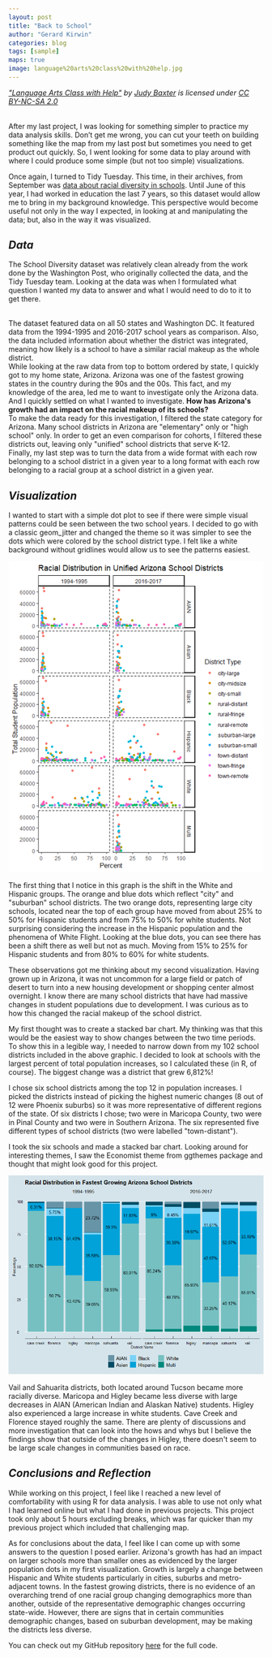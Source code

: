 ```yaml
---
layout: post
title: "Back to School"
author: "Gerard Kirwin"
categories: blog
tags: [sample]
maps: true
image: language%20arts%20class%20with%20help.jpg
---
```


<p style="font-size: 0.9rem;font-style: italic;">
<a href="https://www.flickr.com/photos/judybaxter/45968272/">"Language Arts Class with Help"</a><span> by 
<a href="https://www.flickr.com/people/judybaxter/">Judy Baxter</a></span> is licensed under 
<a href="https://creativecommons.org/licenses/by-nc-sa/2.0/?ref=ccsearch&atype=html" style="margin-right: 5px;">CC BY-NC-SA 2.0</a></p>
<br>
After my last project, I was looking for something simpler to practice my data analysis skills. 
Don’t get me wrong, you can cut your teeth on building something like the map from my last post but sometimes you need to get product out quickly. 
So, I went looking for some data to play around with where I could produce some simple (but not too simple) visualizations.
<br>

Once again, I turned to Tidy Tuesday. This time, in their archives, from September was [data about racial diversity in schools](https://github.com/rfordatascience/tidytuesday/tree/master/data/2019/2019-09-24).
Until June of this year, I had worked in education the last 7 years, so this dataset would allow me to bring in my background knowledge. 
This perspective would become useful not only in the way I expected, in looking at and manipulating the data; but, also in the way it was visualized.

*Data* 
----------

The School Diversity dataset was relatively clean already from the work done by the Washington Post, who originally collected the data, and the Tidy Tuesday team. Looking at the data was when I formulated what question I wanted my data to answer and what I would need to do to it to get there. 

<br>
The dataset featured data on all 50 states and Washington DC. It featured data from the 1994-1995 and 2016-2017 school years as comparison. Also, the data included information about whether the district was integrated, meaning how likely is a school to have a similar racial makeup as the whole district.

<br>
While looking at the raw data from top to bottom ordered by state, I quickly got to my home state, Arizona. Arizona was one of the fastest growing states in the country during the 90s and the 00s. This fact, and my knowledge of the area, led me to want to investigate only the Arizona data. And I quickly settled on what I wanted to investigate. <b>How has Arizona's growth had an impact on the racial makeup of its schools?</b>

<br>
To make the data ready for this investigation, I filtered the state category for Arizona. Many school districts in Arizona are "elementary" only or "high school" only. In order to get an even comparison for cohorts, I filtered these districts out, leaving only "unified" school districts that serve K-12.

<br>
Finally, my last step was to turn the data from a wide format with each row belonging to a school district in a given year to a long format with each row belonging to a racial group at a school district in a given year.

*Visualization*
----------

I wanted to start with a simple dot plot to see if there were simple visual patterns could be seen between the two school years. I decided to go with a classic geom_jitter and changed the theme so it was simpler to see the dots which were colored by the school district type. I felt like a white background without gridlines would allow us to see the patterns easiest.
<br>

<img src="https://raw.githubusercontent.com/gerardrobertkirwin/TT-Back-to-School/master/DistributionAZSDYears2.png">
<br>

The first thing that I notice in this graph is the shift in the White and Hispanic groups. The orange and blue dots which reflect "city" and "suburban" school districts. The two orange dots, representing large city schools, located near the top of each group have moved from about 25% to 50% for Hispanic students and from 75% to 50% for white students. Not surprising considering the increase in the Hispanic population and the phenomena of White Flight. Looking at the blue dots, you can see there has been a shift there as well but not as much. Moving from 15% to 25% for Hispanic students and from 80% to 60% for white students.
<br>

These observations got me thinking about my second visualization. Having grown up in Arizona, it was not uncommon for a large field or patch of desert to turn into a new housing development or shopping center almost overnight. I know there are many school districts that have had massive changes in student populations due to development. I was curious as to how this changed the racial makeup of the school district.
<br>

My first thought was to create a stacked bar chart. My thinking was that this would be the easiest way to show changes between the two time periods. To show this in a legible way, I needed to narrow down from my 102 school districts included in the above graphic. I decided to look at schools with the largest percent of total population increases, so I calculated these (in R, of course). The biggest change was a district that grew 6,812%! 
<br>

I chose six school districts among the top 12 in population increases. I picked the districts instead of picking the highest numeric changes (8 out of 12 were Phoenix suburbs) so it was more representative of different regions of the state. Of six districts I chose; two were in Maricopa County, two were in Pinal County and two were in Southern Arizona. The six represented five different types of school districts (two were labelled "town-distant").
<br>

I took the six schools and made a stacked bar chart. Looking around for interesting themes, I saw the Economist theme from ggthemes package and thought that might look good for this project.
<br>

<img src="https://raw.githubusercontent.com/gerardrobertkirwin/TT-Back-to-School/master/FastGrowingSchools.png" width="900">
<br>

Vail and Sahuarita districts, both located around Tucson became more racially diverse. Maricopa and Higley became less diverse with large decreases in AIAN (American Indian and Alaskan Native) students. Higley also experienced a large increase in white students. Cave Creek and Florence stayed roughly the same. There are plenty of discussions and more investigation that can look into the hows and whys but I believe the findings show that outside of the changes in Higley, there doesn't seem to be large scale changes in communities based on race.

*Conclusions and Reflection*
-------------

While working on this project, I feel like I reached a new level of comfortability with using R for data analysis. I was able to use not only what I had learned online but what I had done in previous projects. This project took only about 5 hours excluding breaks, which was far quicker than my previous project which included that challenging map.
<br>

As for conclusions about the data, I feel like I can come up with some answers to the question I posed earlier. Arizona's growth has had an impact on larger schools more than smaller ones as evidenced by the larger population dots in my first visualization. Growth is largely a change between Hispanic and White students particularly in cities, suburbs and metro-adjacent towns. In the fastest growing districts, there is no evidence of an overarching trend of one racial group changing demographics more than another, outside of the representative demographic changes occurring state-wide. However, there are signs that in certain communities demographic changes, based on suburban development, may be making the districts less diverse.
<br>

You can check out my GitHub repository [here](https://github.com/gerardrobertkirwin/TT-Back-to-School) for the full code.
